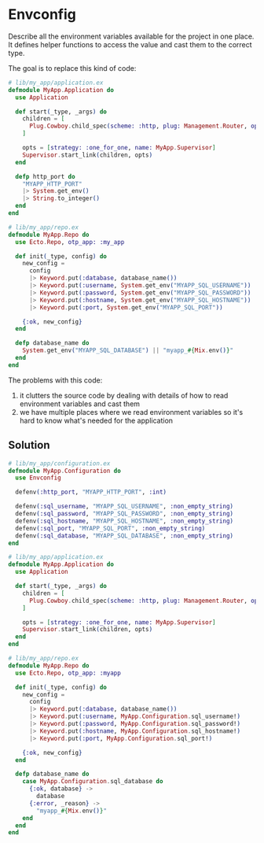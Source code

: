 # Envconfig

Describe all the environment variables available for the project in one place. It defines helper functions to access the
value and cast them to the correct type.

The goal is to replace this kind of code:

```elixir
# lib/my_app/application.ex
defmodule MyApp.Application do
  use Application

  def start(_type, _args) do
    children = [
      Plug.Cowboy.child_spec(scheme: :http, plug: Management.Router, options: [port: http_port()]),
    ]

    opts = [strategy: :one_for_one, name: MyApp.Supervisor]
    Supervisor.start_link(children, opts)
  end

  defp http_port do
    "MYAPP_HTTP_PORT"
    |> System.get_env()
    |> String.to_integer()
  end
end

# lib/my_app/repo.ex
defmodule MyApp.Repo do
  use Ecto.Repo, otp_app: :my_app

  def init(_type, config) do
    new_config =
      config
      |> Keyword.put(:database, database_name())
      |> Keyword.put(:username, System.get_env("MYAPP_SQL_USERNAME"))
      |> Keyword.put(:password, System.get_env("MYAPP_SQL_PASSWORD"))
      |> Keyword.put(:hostname, System.get_env("MYAPP_SQL_HOSTNAME"))
      |> Keyword.put(:port, System.get_env("MYAPP_SQL_PORT"))

    {:ok, new_config}
  end

  defp database_name do
    System.get_env("MYAPP_SQL_DATABASE") || "myapp_#{Mix.env()}"
  end
end
```

The problems with this code:

1. it clutters the source code by dealing with details of how to read environment variables and cast them
2. we have multiple places where we read environment variables so it's hard to know what's needed for the application


## Solution

```elixir
# lib/my_app/configuration.ex
defmodule MyApp.Configuration do
  use Envconfig

  defenv(:http_port, "MYAPP_HTTP_PORT", :int)

  defenv(:sql_username, "MYAPP_SQL_USERNAME", :non_empty_string)
  defenv(:sql_password, "MYAPP_SQL_PASSWORD", :non_empty_string)
  defenv(:sql_hostname, "MYAPP_SQL_HOSTNAME", :non_empty_string)
  defenv(:sql_port, "MYAPP_SQL_PORT", :non_empty_string)
  defenv(:sql_database, "MYAPP_SQL_DATABASE", :non_empty_string)
end

# lib/my_app/application.ex
defmodule MyApp.Application do
  use Application

  def start(_type, _args) do
    children = [
      Plug.Cowboy.child_spec(scheme: :http, plug: Management.Router, options: [port: MyApp.Configuration.http_port!]),
    ]

    opts = [strategy: :one_for_one, name: MyApp.Supervisor]
    Supervisor.start_link(children, opts)
  end
end

# lib/my_app/repo.ex
defmodule MyApp.Repo do
  use Ecto.Repo, otp_app: :myapp

  def init(_type, config) do
    new_config =
      config
      |> Keyword.put(:database, database_name())
      |> Keyword.put(:username, MyApp.Configuration.sql_username!)
      |> Keyword.put(:password, MyApp.Configuration.sql_password!)
      |> Keyword.put(:hostname, MyApp.Configuration.sql_hostname!)
      |> Keyword.put(:port, MyApp.Configuration.sql_port!)

    {:ok, new_config}
  end

  defp database_name do
    case MyApp.Configuration.sql_database do
      {:ok, database} ->
        database
      {:error, _reason} ->
        "myapp_#{Mix.env()}"
    end
  end
end
```
